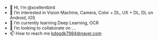 - 👋 Hi, I’m @xcellentbird
- 👀 I’m interested in Vision Machine, Camera, Color + DL, UX + DL, DL on Android, iOS
- 🌱 I’m currently learning Deep Learning, OCR
- 💞️ I’m looking to collaborate on ...
- 📫 How to reach me kdggdk7984@naver.com

<!---
xcellentbird/xcellentbird is a ✨ special ✨ repository because its `README.md` (this file) appears on your GitHub profile.
You can click the Preview link to take a look at your changes.
--->
